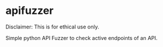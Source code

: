 # apifuzzer


Disclaimer: This is for ethical use only.

Simple python API Fuzzer to check active endpoints of an API. 
